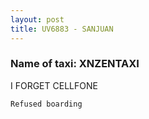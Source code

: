 ```yaml
---
layout: post
title: UV6883 - SANJUAN 
---
```


### Name of taxi: XNZENTAXI

I FORGET CELLFONE

```Refused boarding```
